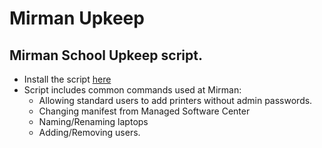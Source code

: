 # Mirman Upkeep
## Mirman School Upkeep script.
* Install the script [here](https://www.dropbox.com/s/lxacdxc9y7bm2bf/installupkeep.sh?dl=1)
* Script includes common commands used at Mirman:
    * Allowing standard users to add printers without admin passwords.
    * Changing manifest from Managed Software Center
    * Naming/Renaming laptops
    * Adding/Removing users.